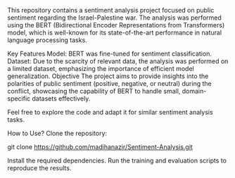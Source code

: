 This repository contains a sentiment analysis project focused on public sentiment regarding the Israel-Palestine war. The analysis was performed using the BERT (Bidirectional Encoder Representations from Transformers) model, which is well-known for its state-of-the-art performance in natural language processing tasks.

Key Features
Model: BERT was fine-tuned for sentiment classification.
Dataset: Due to the scarcity of relevant data, the analysis was performed on a limited dataset, emphasizing the importance of efficient model generalization.
Objective
The project aims to provide insights into the polarities of public sentiment (positive, negative, or neutral) during the conflict, showcasing the capability of BERT to handle small, domain-specific datasets effectively.

Feel free to explore the code and adapt it for similar sentiment analysis tasks.

How to Use?
Clone the repository:

git clone https://github.com/madihanazir/Sentiment-Analysis.git

Install the required dependencies.
Run the training and evaluation scripts to reproduce the results.
